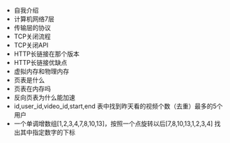 - 自我介绍
- 计算机网络7层
- 传输层的协议
- TCP关闭流程
- TCP关闭API
- HTTP长链接在那个版本
- HTTP长链接优缺点
- 虚拟内存和物理内存
- 页表是什么
- 页表在内存吗
- 反向页表为什么能加速
- id,user_id,video_id,start,end 表中找到昨天看的视频个数（去重）最多的5个用户
- 一个单调增数组[1,2,3,4,7,8,10,13]，按照一个点旋转以后[7,8,10,13,1,2,3,4] 找出其中指定数字的下标
